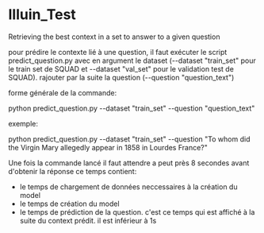 # Illuin_Test
Retrieving the best context in a set to answer to a given question

pour prédire le contexte lié à une question, il faut exécuter le script predict_question.py avec en argument le dataset (--dataset "train_set" pour le train set de SQUAD et --dataset "val_set" pour le validation test de SQUAD). rajouter par la suite la question (--question "question_text")

forme générale de la commande:

python predict_question.py --dataset "train_set" --question "question_text"

exemple:

python predict_question.py --dataset "train_set" --question "To whom did the Virgin Mary allegedly appear in 1858 in Lourdes France?"


Une fois la commande lancé il faut attendre a peut près 8 secondes avant d'obtenir la réponse ce temps contient:
- le temps de chargement de données neccessaires à la création du model
- le temps de création du model
- le temps de prédiction de la question. c'est ce temps qui est affiché à la suite du context prédit. il est inférieur à 1s
